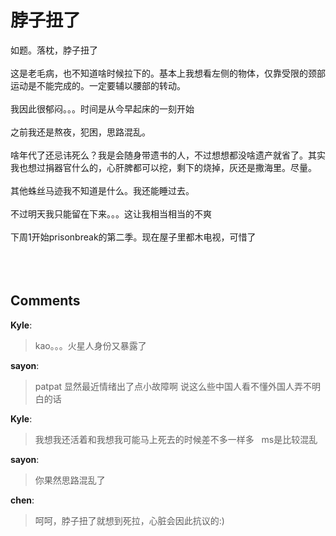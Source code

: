 # 脖子扭了

<div id="msgcns!9884D0A402622CB2!3258" class="bvMsg">如题。落枕，脖子扭了<br /><br />这是老毛病，也不知道啥时候拉下的。基本上我想看左侧的物体，仅靠受限的颈部运动是不能完成的。一定要辅以腰部的转动。<br /><br />我因此很郁闷。。。时间是从今早起床的一刻开始<br /><br />之前我还是熬夜，犯困，思路混乱。<br /><br />啥年代了还忌讳死么？我是会随身带遗书的人，不过想想都没啥遗产就省了。其实我也想过捐器官什么的，心肝脾都可以挖，剩下的烧掉，灰还是撒海里。尽量。<br /><br />其他蛛丝马迹我不知道是什么。我还能睡过去。<br /><br />不过明天我只能留在下来。。。这让我相当相当的不爽<br /><br />下周1开始prisonbreak的第二季。现在屋子里都木电视，可惜了<br /><br /><br /><br /></div>

## Comments

**Kyle**:
> kao。。。火星人身份又暴露了

**sayon**:
> patpat
显然最近情绪出了点小故障啊
说这么些中国人看不懂外国人弄不明白的话

**Kyle**:
> 我想我还活着和我想我可能马上死去的时候差不多一样多
 
ms是比较混乱

**sayon**:
> 你果然思路混乱了

**chen**:
> 呵呵，脖子扭了就想到死拉，心脏会因此抗议的:)

